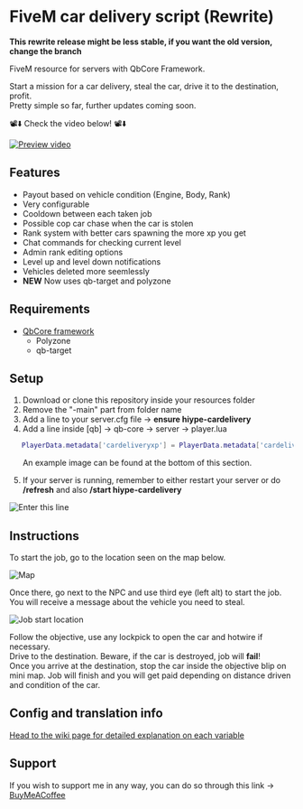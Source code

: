 # FiveM car delivery script (Rewrite)
**This rewrite release might be less stable, if you want the old version, change the branch**

FiveM resource for servers with QbCore Framework.

Start a mission for a car delivery, steal the car, drive it to the destination, profit.<br>
Pretty simple so far, further updates coming soon.

📽️⬇️ Check the video below! 📽️⬇️

[![Preview video](https://i.imgur.com/gJTgDYv.jpg)](http://www.youtube.com/watch?v=MU_RDg1ahBc "FiveM QBCore Car Delivery FREE Script")

## Features

- Payout based on vehicle condition (Engine, Body, Rank)
- Very configurable
- Cooldown between each taken job
- Possible cop car chase when the car is stolen
- Rank system with better cars spawning the more xp you get
- Chat commands for checking current level
- Admin rank editing options
- Level up and level down notifications
- Vehicles deleted more seemlessly
- **NEW** Now uses qb-target and polyzone

## Requirements

- [QbCore framework](https://github.com/qbcore-framework)
  - Polyzone
  - qb-target

## Setup

1. Download or clone this repository inside your resources folder
2. Remove the "-main" part from folder name
3. Add a line to your server.cfg file -> **ensure hiype-cardelivery**
4. Add a line inside [qb] -> qb-core -> server -> player.lua

```lua
   PlayerData.metadata['cardeliveryxp'] = PlayerData.metadata['cardeliveryxp'] or 0
```

&nbsp;&nbsp;&nbsp;&nbsp;&nbsp;&nbsp;An example image can be found at the bottom of this section.<br>

5. If your server is running, remember to either restart your server or do **/refresh** and also **/start hiype-cardelivery**

![Enter this line](https://i.imgur.com/hae5hLd.png)

## Instructions

To start the job, go to the location seen on the map below.

![Map](https://i.imgur.com/4xeQvGS.png)

Once there, go next to the NPC and use third eye (left alt) to start the job. You will receive a message about the vehicle you need to steal.

![Job start location](https://i.imgur.com/b4coTdR.png)

Follow the objective, use any lockpick to open the car and hotwire if necessary.<br>
Drive to the destination. Beware, if the car is destroyed, job will **fail**!<br>
Once you arrive at the destination, stop the car inside the objective blip on mini map. Job will finish and you will get paid depending on distance driven and condition of the car.

## Config and translation info

[Head to the wiki page for detailed explanation on each variable](https://github.com/Hiype/hiype-cardelivery/wiki)

## Support

If you wish to support me in any way, you can do so through this link -> [BuyMeACoffee](https://www.buymeacoffee.com/hiype)<br>
